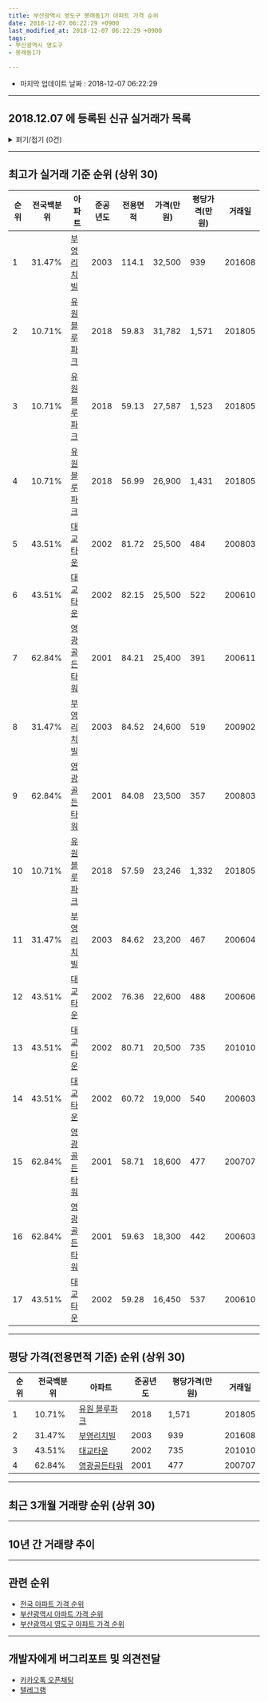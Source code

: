 ```yaml
---
title: 부산광역시 영도구 봉래동1가 아파트 가격 순위
date: 2018-12-07 06:22:29 +0900
last_modified_at: 2018-12-07 06:22:29 +0900
tags:
- 부산광역시 영도구
- 봉래동1가

---
```


* 마지막 업데이트 날짜 : 2018-12-07 06:22:29

---

## 2018.12.07 에 등록된 신규 실거래가 목록

<details>
<summary>펴기/접기 (0건)</summary>
<div markdown="1">

|아파트|전국백분위|준공년도|전용면적|가격(만원)|평당가격(만원)|거래일|
|---|---|---|---|---|---|---|
|없음|||||||


</div>
</details>

---

## 최고가 실거래 기준 순위 (상위 30)


|순위|전국백분위|아파트|준공년도|전용면적|가격(만원)|평당가격(만원)|거래일|
|---|---|---|---|---|---|---|---|
|1|31.47%|[부영리치빌](https://search.naver.com/search.naver?query=%EB%B6%80%EC%82%B0%EA%B4%91%EC%97%AD%EC%8B%9C+%EC%98%81%EB%8F%84%EA%B5%AC+%EB%B4%89%EB%9E%98%EB%8F%991%EA%B0%80+%EB%B6%80%EC%98%81%EB%A6%AC%EC%B9%98%EB%B9%8C)|2003|114.1|32,500|939|201608|
|2|10.71%|[유원 블루파크](https://search.naver.com/search.naver?query=%EB%B6%80%EC%82%B0%EA%B4%91%EC%97%AD%EC%8B%9C+%EC%98%81%EB%8F%84%EA%B5%AC+%EB%B4%89%EB%9E%98%EB%8F%991%EA%B0%80+%EC%9C%A0%EC%9B%90+%EB%B8%94%EB%A3%A8%ED%8C%8C%ED%81%AC)|2018|59.83|31,782|1,571|201805|
|3|10.71%|[유원 블루파크](https://search.naver.com/search.naver?query=%EB%B6%80%EC%82%B0%EA%B4%91%EC%97%AD%EC%8B%9C+%EC%98%81%EB%8F%84%EA%B5%AC+%EB%B4%89%EB%9E%98%EB%8F%991%EA%B0%80+%EC%9C%A0%EC%9B%90+%EB%B8%94%EB%A3%A8%ED%8C%8C%ED%81%AC)|2018|59.13|27,587|1,523|201805|
|4|10.71%|[유원 블루파크](https://search.naver.com/search.naver?query=%EB%B6%80%EC%82%B0%EA%B4%91%EC%97%AD%EC%8B%9C+%EC%98%81%EB%8F%84%EA%B5%AC+%EB%B4%89%EB%9E%98%EB%8F%991%EA%B0%80+%EC%9C%A0%EC%9B%90+%EB%B8%94%EB%A3%A8%ED%8C%8C%ED%81%AC)|2018|56.99|26,900|1,431|201805|
|5|43.51%|[대교타운](https://search.naver.com/search.naver?query=%EB%B6%80%EC%82%B0%EA%B4%91%EC%97%AD%EC%8B%9C+%EC%98%81%EB%8F%84%EA%B5%AC+%EB%B4%89%EB%9E%98%EB%8F%991%EA%B0%80+%EB%8C%80%EA%B5%90%ED%83%80%EC%9A%B4)|2002|81.72|25,500|484|200803|
|6|43.51%|[대교타운](https://search.naver.com/search.naver?query=%EB%B6%80%EC%82%B0%EA%B4%91%EC%97%AD%EC%8B%9C+%EC%98%81%EB%8F%84%EA%B5%AC+%EB%B4%89%EB%9E%98%EB%8F%991%EA%B0%80+%EB%8C%80%EA%B5%90%ED%83%80%EC%9A%B4)|2002|82.15|25,500|522|200610|
|7|62.84%|[영광골든타워](https://search.naver.com/search.naver?query=%EB%B6%80%EC%82%B0%EA%B4%91%EC%97%AD%EC%8B%9C+%EC%98%81%EB%8F%84%EA%B5%AC+%EB%B4%89%EB%9E%98%EB%8F%991%EA%B0%80+%EC%98%81%EA%B4%91%EA%B3%A8%EB%93%A0%ED%83%80%EC%9B%8C)|2001|84.21|25,400|391|200611|
|8|31.47%|[부영리치빌](https://search.naver.com/search.naver?query=%EB%B6%80%EC%82%B0%EA%B4%91%EC%97%AD%EC%8B%9C+%EC%98%81%EB%8F%84%EA%B5%AC+%EB%B4%89%EB%9E%98%EB%8F%991%EA%B0%80+%EB%B6%80%EC%98%81%EB%A6%AC%EC%B9%98%EB%B9%8C)|2003|84.52|24,600|519|200902|
|9|62.84%|[영광골든타워](https://search.naver.com/search.naver?query=%EB%B6%80%EC%82%B0%EA%B4%91%EC%97%AD%EC%8B%9C+%EC%98%81%EB%8F%84%EA%B5%AC+%EB%B4%89%EB%9E%98%EB%8F%991%EA%B0%80+%EC%98%81%EA%B4%91%EA%B3%A8%EB%93%A0%ED%83%80%EC%9B%8C)|2001|84.08|23,500|357|200803|
|10|10.71%|[유원 블루파크](https://search.naver.com/search.naver?query=%EB%B6%80%EC%82%B0%EA%B4%91%EC%97%AD%EC%8B%9C+%EC%98%81%EB%8F%84%EA%B5%AC+%EB%B4%89%EB%9E%98%EB%8F%991%EA%B0%80+%EC%9C%A0%EC%9B%90+%EB%B8%94%EB%A3%A8%ED%8C%8C%ED%81%AC)|2018|57.59|23,246|1,332|201805|
|11|31.47%|[부영리치빌](https://search.naver.com/search.naver?query=%EB%B6%80%EC%82%B0%EA%B4%91%EC%97%AD%EC%8B%9C+%EC%98%81%EB%8F%84%EA%B5%AC+%EB%B4%89%EB%9E%98%EB%8F%991%EA%B0%80+%EB%B6%80%EC%98%81%EB%A6%AC%EC%B9%98%EB%B9%8C)|2003|84.62|23,200|467|200604|
|12|43.51%|[대교타운](https://search.naver.com/search.naver?query=%EB%B6%80%EC%82%B0%EA%B4%91%EC%97%AD%EC%8B%9C+%EC%98%81%EB%8F%84%EA%B5%AC+%EB%B4%89%EB%9E%98%EB%8F%991%EA%B0%80+%EB%8C%80%EA%B5%90%ED%83%80%EC%9A%B4)|2002|76.36|22,600|488|200606|
|13|43.51%|[대교타운](https://search.naver.com/search.naver?query=%EB%B6%80%EC%82%B0%EA%B4%91%EC%97%AD%EC%8B%9C+%EC%98%81%EB%8F%84%EA%B5%AC+%EB%B4%89%EB%9E%98%EB%8F%991%EA%B0%80+%EB%8C%80%EA%B5%90%ED%83%80%EC%9A%B4)|2002|80.71|20,500|735|201010|
|14|43.51%|[대교타운](https://search.naver.com/search.naver?query=%EB%B6%80%EC%82%B0%EA%B4%91%EC%97%AD%EC%8B%9C+%EC%98%81%EB%8F%84%EA%B5%AC+%EB%B4%89%EB%9E%98%EB%8F%991%EA%B0%80+%EB%8C%80%EA%B5%90%ED%83%80%EC%9A%B4)|2002|60.72|19,000|540|200603|
|15|62.84%|[영광골든타워](https://search.naver.com/search.naver?query=%EB%B6%80%EC%82%B0%EA%B4%91%EC%97%AD%EC%8B%9C+%EC%98%81%EB%8F%84%EA%B5%AC+%EB%B4%89%EB%9E%98%EB%8F%991%EA%B0%80+%EC%98%81%EA%B4%91%EA%B3%A8%EB%93%A0%ED%83%80%EC%9B%8C)|2001|58.71|18,600|477|200707|
|16|62.84%|[영광골든타워](https://search.naver.com/search.naver?query=%EB%B6%80%EC%82%B0%EA%B4%91%EC%97%AD%EC%8B%9C+%EC%98%81%EB%8F%84%EA%B5%AC+%EB%B4%89%EB%9E%98%EB%8F%991%EA%B0%80+%EC%98%81%EA%B4%91%EA%B3%A8%EB%93%A0%ED%83%80%EC%9B%8C)|2001|59.63|18,300|442|200603|
|17|43.51%|[대교타운](https://search.naver.com/search.naver?query=%EB%B6%80%EC%82%B0%EA%B4%91%EC%97%AD%EC%8B%9C+%EC%98%81%EB%8F%84%EA%B5%AC+%EB%B4%89%EB%9E%98%EB%8F%991%EA%B0%80+%EB%8C%80%EA%B5%90%ED%83%80%EC%9A%B4)|2002|59.28|16,450|537|200610|


---

## 평당 가격(전용면적 기준) 순위 (상위 30)


|순위|전국백분위|아파트|준공년도|평당가격(만원)|거래일|
|---|---|---|---|---|---|
|1|10.71%|[유원 블루파크](https://search.naver.com/search.naver?query=%EB%B6%80%EC%82%B0%EA%B4%91%EC%97%AD%EC%8B%9C+%EC%98%81%EB%8F%84%EA%B5%AC+%EB%B4%89%EB%9E%98%EB%8F%991%EA%B0%80+%EC%9C%A0%EC%9B%90+%EB%B8%94%EB%A3%A8%ED%8C%8C%ED%81%AC)|2018|1,571|201805|
|2|31.47%|[부영리치빌](https://search.naver.com/search.naver?query=%EB%B6%80%EC%82%B0%EA%B4%91%EC%97%AD%EC%8B%9C+%EC%98%81%EB%8F%84%EA%B5%AC+%EB%B4%89%EB%9E%98%EB%8F%991%EA%B0%80+%EB%B6%80%EC%98%81%EB%A6%AC%EC%B9%98%EB%B9%8C)|2003|939|201608|
|3|43.51%|[대교타운](https://search.naver.com/search.naver?query=%EB%B6%80%EC%82%B0%EA%B4%91%EC%97%AD%EC%8B%9C+%EC%98%81%EB%8F%84%EA%B5%AC+%EB%B4%89%EB%9E%98%EB%8F%991%EA%B0%80+%EB%8C%80%EA%B5%90%ED%83%80%EC%9A%B4)|2002|735|201010|
|4|62.84%|[영광골든타워](https://search.naver.com/search.naver?query=%EB%B6%80%EC%82%B0%EA%B4%91%EC%97%AD%EC%8B%9C+%EC%98%81%EB%8F%84%EA%B5%AC+%EB%B4%89%EB%9E%98%EB%8F%991%EA%B0%80+%EC%98%81%EA%B4%91%EA%B3%A8%EB%93%A0%ED%83%80%EC%9B%8C)|2001|477|200707|


---

## 최근 3개월 거래량 순위 (상위 30)


<div style="width:100%;">
    <canvas id="deal_count_ranking" height="250"></canvas>
</div>


<script>
new Chart(document.getElementById("deal_count_ranking"), {
    type: 'horizontalBar',
    data: {
        labels: ['영광골든타워'],
        datasets: [{
            label: '실거래 수',
            data: [2],
            borderColor: "rgba(255, 0, 128, 1)",
            backgroundColor: "rgba(255, 0, 128, 0.5)",
            fill: false,
        }]
    },
    options: {
        responsive: true,
        title: {
            display: true,
            text: '최근 3개월 거래량 순위'
        },
        tooltips: {
            mode: 'index',
            intersect: false,
            callbacks: {
                title: function(tooltipItems, data) {
                    return "실거래 수:";
                },
                label: function(tooltipItem, data) {
                    return data.labels[tooltipItem.index] + ": " + tooltipItem.xLabel;
                }
            }
        },
        hover: {
            mode: 'nearest',
            intersect: true
        },
        scales: {
            xAxes: [{
                display: true,
                scaleLabel: {
                    display: true,
                    labelString: '실거래 수'
                },
                ticks: {
                    suggestedMin: 0,
                }
            }],
            yAxes: [{
                display: true,
                ticks: {
                    autoSkip: false,
                    callback: function(value, index, values) {
                        if (value.length > 15)
                            return value.substr(0, 13) + "...";
                        else
                            return value;
                    }
                },
                scaleLabel: {
                    display: false,
                }
            }]
        }
    }
});

</script>


---

## 10년 간 거래량 추이


<div style="width:100%;">
    <canvas id="deal_progress" height="250"></canvas>
</div>

<script>
new Chart(document.getElementById("deal_progress"), {
    type: 'line',
    data: {
        labels: ['200812','200901','200902','200903','200904','200905','200906','200907','200908','200909','200910','200911','200912','201001','201002','201003','201004','201005','201006','201007','201008','201009','201010','201011','201012','201101','201102','201103','201104','201105','201106','201107','201108','201109','201110','201111','201112','201201','201202','201203','201204','201205','201206','201207','201208','201209','201210','201211','201212','201301','201302','201303','201304','201305','201306','201307','201308','201309','201310','201311','201312','201401','201402','201403','201404','201405','201406','201407','201408','201409','201410','201411','201412','201501','201502','201503','201504','201505','201506','201507','201508','201509','201510','201511','201512','201601','201602','201603','201604','201605','201606','201607','201608','201609','201610','201611','201612','201701','201702','201703','201704','201705','201706','201707','201708','201709','201710','201711','201712','201801','201802','201803','201804','201805','201806','201807','201808','201809','201810','201811','201812'],
        datasets: [{
            label: '실거래 수',
            pointRadius: 1,
            data: [0, 2, 2, 2, 1, 0, 1, 1, 1, 0, 0, 1, 0, 0, 2, 1, 2, 0, 0, 0, 0, 2, 4, 1, 0, 0, 0, 3, 1, 5, 1, 1, 1, 3, 1, 1, 0, 0, 2, 2, 1, 0, 0, 2, 2, 1, 1, 1, 0, 1, 1, 1, 1, 3, 1, 2, 1, 3, 0, 2, 2, 0, 0, 0, 0, 1, 0, 2, 2, 0, 0, 2, 0, 1, 1, 2, 1, 3, 2, 3, 2, 1, 2, 0, 2, 0, 2, 0, 1, 1, 0, 2, 1, 2, 1, 1, 1, 1, 1, 0, 1, 0, 1, 0, 1, 0, 0, 1, 0, 0, 2, 0, 0, 8, 1, 0, 0, 1, 2, 0, 0],
            borderColor: "rgba(255, 201, 14, 1)",
            backgroundColor: "rgba(255, 201, 14, 0.5)",
            fill: true,
        }]
    },
    options: {
        responsive: true,
        title: {
            display: true,
            text: '10년간 거래량 추이'
        },
        tooltips: {
            mode: 'index',
            intersect: false,
        },
        hover: {
            mode: 'nearest',
            intersect: true
        },
        scales: {
            xAxes: [{
                display: true,
                scaleLabel: {
                    display: true,
                    labelString: '년/월'
                }
            }],
            yAxes: [{
                display: true,
                ticks: {
                    suggestedMin: 0,
                },
                scaleLabel: {
                    display: true,
                    labelString: '실거래 수'
                }
            }]
        }
    }
});

</script>


---

## 관련 순위

- [전국 아파트 가격 순위](https://inasie.github.io/apt-ranking/전국)
- [부산광역시 아파트 가격 순위](https://inasie.github.io/apt-ranking/부산광역시)
- [부산광역시 영도구 아파트 가격 순위](https://inasie.github.io/apt-ranking/부산광역시-영도구)


---

## 개발자에게 버그리포트 및 의견전달

- [카카오톡 오픈채팅](https://open.kakao.com/o/gLJUAP4)
- [텔레그램](https://t.me/inasie)

